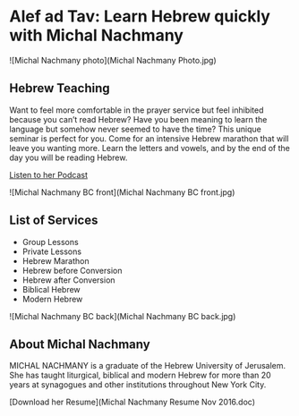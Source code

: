 # Alef ad Tav: Learn Hebrew quickly with Michal Nachmany

![Michal Nachmany photo](Michal Nachmany Photo.jpg)

## Hebrew Teaching

Want to feel more comfortable in the prayer service but feel inhibited because you can’t read Hebrew? Have you been meaning to learn the language but somehow never seemed to have the time? This unique seminar is perfect for you. Come for an intensive Hebrew marathon that will leave you wanting more. Learn the letters and vowels, and by the end of the day you will be reading Hebrew.

[Listen to her Podcast](https://itunes.apple.com/us/podcast/rega-shel-ivrit-moment-hebrew/id468419206?mt=2)

![Michal Nachmany BC front](Michal Nachmany BC front.jpg)

## List of Services

* Group Lessons
* Private Lessons
* Hebrew Marathon
* Hebrew before Conversion
* Hebrew after Conversion
* Biblical Hebrew
* Modern Hebrew

![Michal Nachmany BC back](Michal Nachmany BC back.jpg)

## About Michal Nachmany

MICHAL NACHMANY is a graduate of the Hebrew University of Jerusalem. She has taught liturgical, biblical and modern Hebrew for more than 20 years at synagogues and other institutions throughout New York City.

[Download her Resume](Michal Nachmany Resume Nov 2016.doc)

